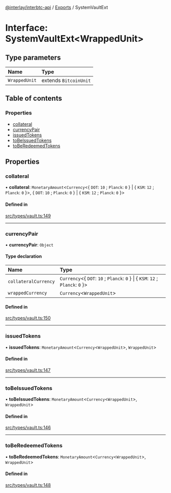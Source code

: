 [@interlay/interbtc-api](/README.md) / [Exports](/modules.md) / SystemVaultExt

# Interface: SystemVaultExt<WrappedUnit\>

## Type parameters

| Name | Type |
| :------ | :------ |
| `WrappedUnit` | extends `BitcoinUnit` |

## Table of contents

### Properties

- [collateral](/interfaces/SystemVaultExt.md#collateral)
- [currencyPair](/interfaces/SystemVaultExt.md#currencypair)
- [issuedTokens](/interfaces/SystemVaultExt.md#issuedtokens)
- [toBeIssuedTokens](/interfaces/SystemVaultExt.md#tobeissuedtokens)
- [toBeRedeemedTokens](/interfaces/SystemVaultExt.md#toberedeemedtokens)

## Properties

### <a id="collateral" name="collateral"></a> collateral

• **collateral**: `MonetaryAmount`<`Currency`<{ `DOT`: ``10`` ; `Planck`: ``0``  } \| { `KSM`: ``12`` ; `Planck`: ``0``  }\>, { `DOT`: ``10`` ; `Planck`: ``0``  } \| { `KSM`: ``12`` ; `Planck`: ``0``  }\>

#### Defined in

[src/types/vault.ts:149](https://github.com/interlay/interbtc-api/blob/cc6b72b/src/types/vault.ts#L149)

___

### <a id="currencypair" name="currencypair"></a> currencyPair

• **currencyPair**: `Object`

#### Type declaration

| Name | Type |
| :------ | :------ |
| `collateralCurrency` | `Currency`<{ `DOT`: ``10`` ; `Planck`: ``0``  } \| { `KSM`: ``12`` ; `Planck`: ``0``  }\> |
| `wrappedCurrency` | `Currency`<`WrappedUnit`\> |

#### Defined in

[src/types/vault.ts:150](https://github.com/interlay/interbtc-api/blob/cc6b72b/src/types/vault.ts#L150)

___

### <a id="issuedtokens" name="issuedtokens"></a> issuedTokens

• **issuedTokens**: `MonetaryAmount`<`Currency`<`WrappedUnit`\>, `WrappedUnit`\>

#### Defined in

[src/types/vault.ts:147](https://github.com/interlay/interbtc-api/blob/cc6b72b/src/types/vault.ts#L147)

___

### <a id="tobeissuedtokens" name="tobeissuedtokens"></a> toBeIssuedTokens

• **toBeIssuedTokens**: `MonetaryAmount`<`Currency`<`WrappedUnit`\>, `WrappedUnit`\>

#### Defined in

[src/types/vault.ts:146](https://github.com/interlay/interbtc-api/blob/cc6b72b/src/types/vault.ts#L146)

___

### <a id="toberedeemedtokens" name="toberedeemedtokens"></a> toBeRedeemedTokens

• **toBeRedeemedTokens**: `MonetaryAmount`<`Currency`<`WrappedUnit`\>, `WrappedUnit`\>

#### Defined in

[src/types/vault.ts:148](https://github.com/interlay/interbtc-api/blob/cc6b72b/src/types/vault.ts#L148)
